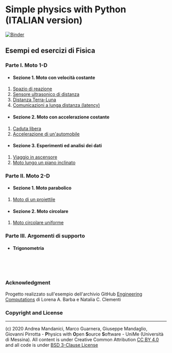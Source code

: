 # Simple physics with Python  (ITALIAN version)

[![Binder](https://mybinder.org/badge_logo.svg)](https://mybinder.org/v2/gh/POSS-UniMe/simple-physics-with-Python/master)


## Esempi ed esercizi di Fisica

### Parte I. Moto 1-D
* #### Sezione 1. Moto con velocità costante
1. [Spazio di reazione](https://nbviewer.jupyter.org/github.com/POSS-UniMe/simple-physics-with-Python-ITA/notebook/1-1-1-SpazioReazione.ipynb)
2. [Sensore ultrasonico di distanza](/notebook/1-1-2-SensoreDistanza.ipynb)
3. [Distanza Terra-Luna](/notebook/1-1-3-DistanzaTerraLunaVer2.ipynb)
4. [Comunicazioni a lunga distanza (latency)](notebook/1-1-4-ComunicazioniLungaDistanza.ipynb)

* #### Sezione 2. Moto con accelerazione costante
1. [Caduta libera](/notebook/1-2-1-CadutaLibera.ipynb)
2. [Accelerazione di un'automobile](/notebook/1-2-2-AccelerazioneAutomobile.ipynb)
* #### Sezione 3. Esperimenti ed analisi dei dati
1. [Viaggio in ascensore](/notebook/1-3-1-ViaggioInAscensoreVer001.ipynb)
2. [Moto lungo un piano inclinato](/notebook/1-3-2-PianoInclinato.ipynb)
### Parte II. Moto 2-D
* #### Sezione 1. Moto parabolico
1. [Moto di un proiettile](/notebook/2-1-1-MotoProiettileVer02.ipynb)
* #### Sezione 2. Moto circolare
1. [Moto circolare uniforme](/notebook/2-2-1-MotoCircolareUniforme.ipynb)
### Parte III. Argomenti di supporto
* #### Trigonometria


&nbsp;

&nbsp;

### Acknowledgment
Progetto realizzato sull'esempio dell'archivio GitHub [Engineering Computations](https://github.com/engineersCode/EngComp)
di Lorena A. Barba e Natalia C. Clementi

### Copyright and License
--------------------------
(c) 2020 Andrea Mandanici, Marco Guarnera, Giuseppe Mandaglio, Giovanni Pirrotta - **P**hysics with **O**pen **S**ource **S**oftware - UniMe (Università di Messina). All content is under Creative Common Attribution  <a rel="license" href="https://creativecommons.org/licenses/by/4.0">CC BY 4.0<a/> 
 and all code is under [BSD 3-Clause License](https://opensource.org/licenses/BSD-3-Clause)
